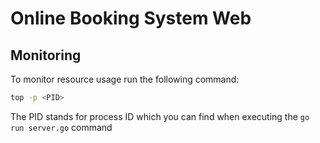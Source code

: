 # Online Booking System Web


## Monitoring
To monitor resource usage run the following command: 
```sh
top -p <PID>
```

The PID stands for process ID which you can find when executing the `go run server.go` command
